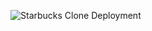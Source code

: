 ![Starbucks Clone Deployment](https://github.com/user-attachments/assets/6b654f47-9537-4b88-9584-41c760fc49ac)
